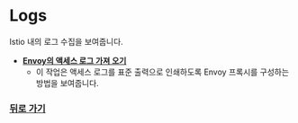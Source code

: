 # Logs


Istio 내의 로그 수집을 보여줍니다.


* **[Envoy의 액세스 로그 가져 오기](./getting-envoys-access-logs.md)**
  * 이 작업은 액세스 로그를 표준 출력으로 인쇄하도록 Envoy 프록시를 구성하는 방법을 보여줍니다.

### [뒤로 가기](../README.md)


